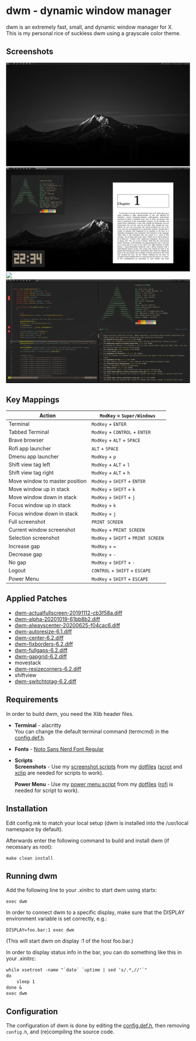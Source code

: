 dwm - dynamic window manager
============================
dwm is an extremely fast, small, and dynamic window manager for X.<br>
This is my personal rice of suckless dwm using a grayscale color theme.

Screenshots
----------
![](./Screenshots/WallpaperScreenshot.png)
![](./Screenshots/FloatingWindows-zathura.png)
![](./Screenshots/FloatingWindows-nvim-spotify-notification.png.png)
![](./Screenshots/TerminalsScreenshot1.png)

Key Mappings
------------
| Action                        | `ModKey` = `Super/Windows` |
|-------------------------------|----------------------------|
| Terminal | `ModKey` + `ENTER` |
| Tabbed Terminal | `ModKey` + `CONTROL` + `ENTER` |
| Brave browser | `ModKey` + `ALT` + `SPACE` |
| Rofi app launcher | `ALT` + `SPACE` |
| Dmenu app launcher | `ModKey` + `p` |
| Shift view tag left | `ModKey` + `ALT` + `l` |
| Shift view tag right | `ModKey` + `ALT` + `h` |
| Move window to master position | `ModKey` + `SHIFT` + `ENTER` |
| Move window up in stack | `ModKey` + `SHIFT` + `k` |
| Move window down in stack | `ModKey` + `SHIFT` + `j` |
| Focus window up in stack | `ModKey` + `k` |
| Focus window down in stack | `ModKey` + `j` |
| Full screenshot | `PRINT SCREEN` |
| Current window screenshot | `ModKey` + `PRINT SCREEN` |
| Selection screenshot | `ModKey` + `SHIFT` + `PRINT SCREEN` |
| Increase gap | `ModKey` + `=` |
| Decrease gap | `ModKey` + `-` |
| No gap | `ModKey` + `SHIFT` + `-` |
| Logout | `CONTROL` + `SHIFT` + `ESCAPE` |
| Power Menu | `ModKey` + `SHIFT` + `ESCAPE` |

Applied Patches
---------------
- [dwm-actualfullscreen-20191112-cb3f58a.diff](./patches/dwm-actualfullscreen-20191112-cb3f58a.diff)
- [dwm-alpha-20201019-61bb8b2.diff](./patches/dwm-alpha-20201019-61bb8b2.diff)
- [dwm-alwayscenter-20200625-f04cac6.diff](./patches/dwm-alwayscenter-20200625-f04cac6.diff)
- [dwm-autoresize-6.1.diff](./patches/dwm-autoresize-6.1.diff)
- [dwm-center-6.2.diff](./patches/dwm-center-6.2.diff)
- [dwm-fixborders-6.2.diff](./patches/dwm-fixborders-6.2.diff)
- [dwm-fullgaps-6.2.diff](./patches/dwm-fullgaps-6.2.diff)
- [dwm-gapgrid-6.2.diff](./patches/dwm-gapgrid-6.2.diff)
- movestack
- [dwm-resizecorners-6.2.diff](./patches/dwm-resizecorners-6.2.diff)
- shiftview
- [dwm-switchtotag-6.2.diff](./patches/dwm-switchtotag-6.2.diff)

Requirements
------------
In order to build dwm, you need the Xlib header files.
- **Terminal** - alacritty<br>
   You can change the default terminal command (termcmd) in the [config.def.h](./config.def.h).
- **Fonts** - [Noto Sans Nerd Font Regular](https://github.com/ryanoasis/nerd-fonts/blob/master/patched-fonts/Noto/Sans/complete/Noto%20Sans%20Regular%20Nerd%20Font%20Complete.ttf)
- **Scripts**<br>
    **Screenshots** - Use my [screenshot scripts](https://github.com/kaykay38/dotfiles/tree/master/.config/.system) from my [dotfiles](https://github.com/kaykay38/dotfiles) ([scrot](https://github.com/resurrecting-open-source-projects/scrot) and [xclip](https://github.com/astrand/xclip) are needed for scripts to work).

    **Power Menu** - Use my [power menu script](https://github.com/kaykay38/dotfiles/tree/master/.config/.system/sysmenu) from my [dotfiles](https://github.com/kaykay38/dotfiles) ([rofi](https://github.com/davatorium/rofi) is needed for script to work).

Installation
------------
Edit config.mk to match your local setup (dwm is installed into
the /usr/local namespace by default).

Afterwards enter the following command to build and install dwm (if
necessary as root):

    make clean install


Running dwm
-----------
Add the following line to your .xinitrc to start dwm using startx:

    exec dwm

In order to connect dwm to a specific display, make sure that
the DISPLAY environment variable is set correctly, e.g.:

    DISPLAY=foo.bar:1 exec dwm

(This will start dwm on display :1 of the host foo.bar.)

In order to display status info in the bar, you can do something
like this in your .xinitrc:

    while xsetroot -name "`date` `uptime | sed 's/.*,//'`"
    do
    	sleep 1
    done &
    exec dwm


Configuration
-------------
The configuration of dwm is done by editing the [config.def.h](./config.def.h), then removing `config.h`,
and (re)compiling the source code.
